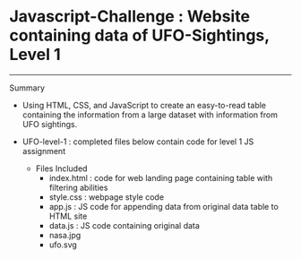 # Javascript-Challenge : Website containing data of UFO-Sightings, Level 1
-----------------------------
Summary
- Using HTML, CSS, and JavaScript to create an easy-to-read table containing the information from a large dataset with information from UFO sightings. 

- UFO-level-1 : completed files below contain code for level 1 JS assignment 
  - Files Included
    - index.html : code for web landing page containing table with filtering abilities
    - style.css : webpage style code
    - app.js : JS code for appending data from original data table to HTML site
    - data.js : JS code containing original data 
    - nasa.jpg
    - ufo.svg
